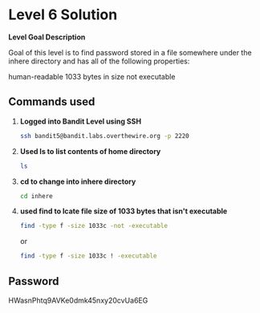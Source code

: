 # Level 6 Solution

**Level Goal Description**

Goal of this level is to find password stored in a file somewhere under the inhere directory and has all of the following properties:

human-readable
1033 bytes in size
not executable

## Commands used

1. **Logged into Bandit Level using SSH**

   ```bash
   ssh bandit5@bandit.labs.overthewire.org -p 2220
   ```

2. **Used ls to list contents of home directory**

   ```bash
   ls
   ```

3. **cd to change into inhere directory**

   ```bash
   cd inhere
   ```

4. **used find to lcate file size of 1033 bytes that isn't executable**

   ```bash
   find -type f -size 1033c -not -executable
   ```

   or

   ```bash
   find -type f -size 1033c ! -executable
   ```

## Password

HWasnPhtq9AVKe0dmk45nxy20cvUa6EG
